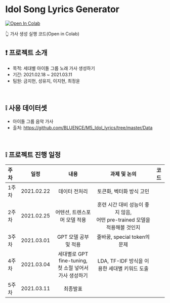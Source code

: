 # Idol Song Lyrics Generator

[![Open In Colab](https://colab.research.google.com/assets/colab-badge.svg)](https://colab.research.google.com/drive/1xNO25-Knl2bR6HorrH7IhJRrCuKgDa6y?usp=sharing) 

👆 가사 생성 실행 코드(Open in Colab)

## ❗ 프로젝트 소개
- 목적: 세대별 아이돌 그룹 노래 가사 생성하기
- 기간: 2021.02.18 ~ 2021.03.11
- 팀원: 금지헌, 성유지, 이지현, 최정윤 <br>
<br>


## ❕ 사용 데이터셋
- 아이돌 그룹 음악 가사 <br>
- 출처: https://github.com/BLUENCE/M5_Idol_lyrics/tree/master/Data
<br>

## ❕ 프로젝트 진행 일정

|   주차   |   일정   |   내용   |   과제 및 논의   |   코드   |
|:----------------------------|:----------------------------:|:--------------------:|:-------------------:|:-----------------:|
|  1주차  | 2021.02.22 | 데이터 전처리 | 토큰화, 벡터화 방식 고민 | |
|  2주차  | 2021.02.25 | 어텐션, 트렌스포머 모델 적용 | 훈련 시간 대비 성능이 좋지 않음, <br> 어떤 pre-trained 모델을 적용해볼 것인지 | |
|  3주차  | 2021.03.01 | GPT 모델 공부 및 적용 | 줄바꿈, special token의 문제 | | 
|  4주차  | 2021.03.04 | 세대별로 GPT fine-tuning, <br> 첫 소절 넣어서 가사 생성하기 | LDA, TF-IDF 방식을 이용한 세대별 키워드 도출 | |
|  5주차  | 2021.03.11 | 최종발표 | | | [발표자료]: "https://github.com/JH-debug/Song-Lyrics-Generator/blob/main/%E1%84%89%E1%85%A6%E1%84%83%E1%85%A2%E1%84%87%E1%85%A7%E1%86%AF_K-POP_%E1%84%80%E1%85%A1%E1%84%89%E1%85%A1_%E1%84%89%E1%85%A2%E1%86%BC%E1%84%89%E1%85%A5%E1%86%BC_%E1%84%91%E1%85%B3%E1%84%85%E1%85%A9%E1%84%8C%E1%85%A6%E1%86%A8%E1%84%90%E1%85%B3_PPT.pdf" | 
